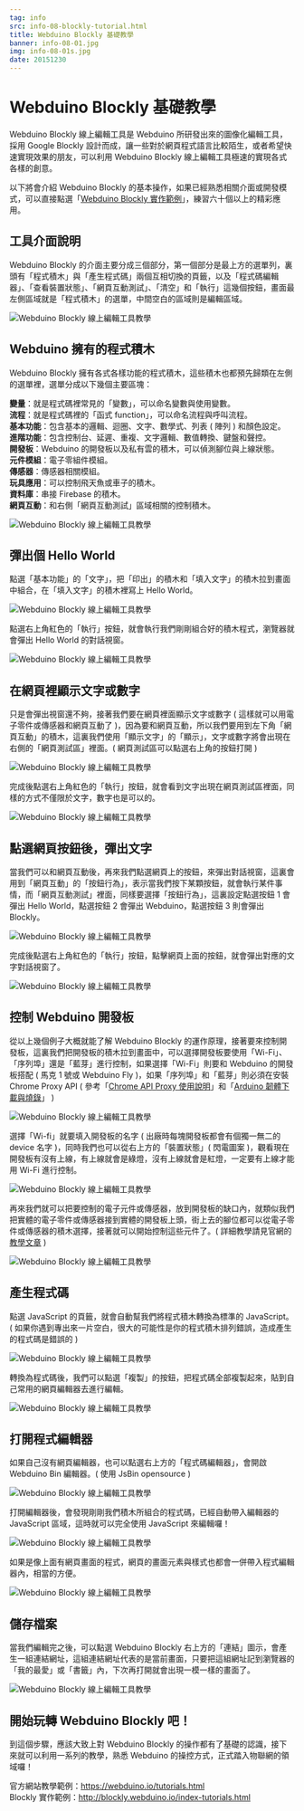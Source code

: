 ```yaml
---
tag: info
src: info-08-blockly-tutorial.html
title: Webduino Blockly 基礎教學
banner: info-08-01.jpg
img: info-08-01s.jpg
date: 20151230
---
```


<!-- @@master  = ../../_layout.html-->

<!-- @@block  =  meta-->

<title>Webduino Blockly 基礎教學 :::: Webduino = Web × Arduino</title>

<meta name="description" content="Webduino Blockly 線上編輯工具是 Webduino 所研發出來的圖像化編輯工具，採用 Google Blockly 設計而成，讓一些對於網頁程式語言比較陌生，或者希望快速實現效果的朋友，可以利用 Webduino Blockly 線上編輯工具極速的實現各式各樣的創意。">

<meta itemprop="description" content="Webduino Blockly 線上編輯工具是 Webduino 所研發出來的圖像化編輯工具，採用 Google Blockly 設計而成，讓一些對於網頁程式語言比較陌生，或者希望快速實現效果的朋友，可以利用 Webduino Blockly 線上編輯工具極速的實現各式各樣的創意。">

<meta property="og:description" content="Webduino Blockly 線上編輯工具是 Webduino 所研發出來的圖像化編輯工具，採用 Google Blockly 設計而成，讓一些對於網頁程式語言比較陌生，或者希望快速實現效果的朋友，可以利用 Webduino Blockly 線上編輯工具極速的實現各式各樣的創意。">

<meta property="og:title" content="Webduino Blockly 基礎教學" >

<meta property="og:url" content="https://webduino.io/tutorials/info-08-blockly-tutorial.html">

<meta property="og:image" content="https://webduino.io/img/tutorials/info-08-01s.jpg">

<meta itemprop="image" content="https://webduino.io/img/tutorials/info-08-01s.jpg">

<include src="../_include-tutorials.html"></include>

<!-- @@close-->



<!-- @@block  =  tutorials-->
# Webduino Blockly 基礎教學

Webduino Blockly 線上編輯工具是 Webduino 所研發出來的圖像化編輯工具，採用 Google Blockly 設計而成，讓一些對於網頁程式語言比較陌生，或者希望快速實現效果的朋友，可以利用 Webduino Blockly 線上編輯工具極速的實現各式各樣的創意。

以下將會介紹 Webduino Blockly 的基本操作，如果已經熟悉相關介面或開發模式，可以直接點選「[Webduino Blockly 實作範例](http://blockly.webduino.io/index-tutorials.html)」，練習六十個以上的精彩應用。

## 工具介面說明

Webduino Blockly 的介面主要分成三個部分，第一個部分是最上方的選單列，裏頭有「程式積木」與「產生程式碼」兩個互相切換的頁籤，以及「程式碼編輯器」、「查看裝置狀態」、「網頁互動測試」、「清空」和「執行」這幾個按鈕，畫面最左側區域就是「程式積木」的選單，中間空白的區域則是編輯區域。

![Webduino Blockly 線上編輯工具教學](../img/tutorials/info-08-02.jpg)

## Webduino 擁有的程式積木

Webduino Blockly 擁有各式各樣功能的程式積木，這些積木也都預先歸類在左側的選單裡，選單分成以下幾個主要區塊：

**變量**：就是程式碼裡常見的「變數」，可以命名變數與使用變數。  
**流程**：就是程式碼裡的「函式 function」，可以命名流程與呼叫流程。  
**基本功能**：包含基本的邏輯、迴圈、文字、數學式、列表 ( 陣列 ) 和顏色設定。  
**進階功能**：包含控制台、延遲、重複、文字邏輯、數值轉換、鍵盤和聲控。  
**開發板**：Webduino 的開發板以及私有雲的積木，可以偵測腳位與上線狀態。  
**元件模組**：電子零組件模組。  
**傳感器**：傳感器相關模組。  
**玩具應用**：可以控制飛天魚或車子的積木。  
**資料庫**：串接 Firebase 的積木。  
**網頁互動**：和右側「網頁互動測試」區域相關的控制積木。  

![Webduino Blockly 線上編輯工具教學](../img/tutorials/info-08-03.jpg)

## 彈出個 Hello World

點選「基本功能」的「文字」，把「印出」的積木和「填入文字」的積木拉到畫面中組合，在「填入文字」的積木裡寫上 Hello World。

![Webduino Blockly 線上編輯工具教學](../img/tutorials/info-08-04.jpg)


點選右上角紅色的「執行」按鈕，就會執行我們剛剛組合好的積木程式，瀏覽器就會彈出 Hello World 的對話視窗。

![Webduino Blockly 線上編輯工具教學](../img/tutorials/info-08-05.jpg)

## 在網頁裡顯示文字或數字

只是會彈出視窗還不夠，接著我們要在網頁裡面顯示文字或數字 ( 這樣就可以用電子零件或傳感器和網頁互動了 )，因為要和網頁互動，所以我們要用到左下角「網頁互動」的積木，這裏我們使用「顯示文字」的「顯示」，文字或數字將會出現在右側的「網頁測試區」裡面。( 網頁測試區可以點選右上角的按鈕打開 )

![Webduino Blockly 線上編輯工具教學](../img/tutorials/info-08-06.jpg)

完成後點選右上角紅色的「執行」按鈕，就會看到文字出現在網頁測試區裡面，同樣的方式不僅限於文字，數字也是可以的。

![Webduino Blockly 線上編輯工具教學](../img/tutorials/info-08-07.jpg)

## 點選網頁按鈕後，彈出文字

當我們可以和網頁互動後，再來我們點選網頁上的按鈕，來彈出對話視窗，這裏會用到「網頁互動」的「按鈕行為」，表示當我們按下某顆按鈕，就會執行某件事情，而「網頁互動測試」裡面，同樣要選擇「按鈕行為」，這裏設定點選按鈕 1 會彈出 Hello World，點選按鈕 2 會彈出 Webduino，點選按鈕 3 則會彈出 Blockly。

![Webduino Blockly 線上編輯工具教學](../img/tutorials/info-08-08.jpg)

完成後點選右上角紅色的「執行」按鈕，點擊網頁上面的按鈕，就會彈出對應的文字對話視窗了。

![Webduino Blockly 線上編輯工具教學](../img/tutorials/info-08-09.jpg)

## 控制 Webduino 開發板

從以上幾個例子大概就能了解 Webduino Blockly 的運作原理，接著要來控制開發板，這裏我們把開發板的積木拉到畫面中，可以選擇開發板要使用「Wi-Fi」、「序列埠」還是「藍芽」進行控制，如果選擇「Wi-Fi」則要和 Webduino 的開發板搭配 ( 馬克 1 號或 Webduino Fly )，如果「序列埠」和「藍芽」則必須在安裝 Chrome Proxy API ( 參考「[Chrome API Proxy 使用說明](https://webduino.io/tutorials/info-05-chrome-api-proxy.html)」和「[Arduino 韌體下載與燒錄](https://webduino.io/tutorials/info-07-arduino-ino.html)」 )

![Webduino Blockly 線上編輯工具教學](../img/tutorials/info-08-10.jpg)

選擇「Wi-fi」就要填入開發板的名字 ( 出廠時每塊開發板都會有個獨一無二的 device 名字 )，同時我們也可以從右上方的「裝置狀態」( 閃電圖案 )，觀看現在開發板有沒有上線，有上線就會是綠燈，沒有上線就會是紅燈，一定要有上線才能用 Wi-Fi 進行控制。

![Webduino Blockly 線上編輯工具教學](../img/tutorials/info-08-11.jpg)

再來我們就可以把要控制的電子元件或傳感器，放到開發板的缺口內，就類似我們把實體的電子零件或傳感器接到實體的開發板上頭，街上去的腳位都可以從電子零件或傳感器的積木選擇，接著就可以開始控制這些元件了。( 詳細教學請見官網的[教學文章](https://webduino.io/tutorials.html) )

![Webduino Blockly 線上編輯工具教學](../img/tutorials/info-08-12.jpg)

## 產生程式碼

點選 JavaScript 的頁籤，就會自動幫我們將程式積木轉換為標準的 JavaScript。( 如果你遇到專出來一片空白，很大的可能性是你的程式積木排列錯誤，造成產生的程式碼是錯誤的 )

![Webduino Blockly 線上編輯工具教學](../img/tutorials/info-08-13.jpg)

轉換為程式碼後，我們可以點選「複製」的按鈕，把程式碼全部複製起來，貼到自己常用的網頁編輯器去進行編輯。

![Webduino Blockly 線上編輯工具教學](../img/tutorials/info-08-14.jpg)

## 打開程式編輯器

如果自己沒有網頁編輯器，也可以點選右上方的「程式碼編輯器」，會開啟 Webduino Bin 編輯器。( 使用 JsBin opensource )

![Webduino Blockly 線上編輯工具教學](../img/tutorials/info-08-15.jpg)

打開編輯器後，會發現剛剛我們積木所組合的程式碼，已經自動帶入編輯器的 JavaScript 區域，這時就可以完全使用 JavaScript 來編輯囉！

![Webduino Blockly 線上編輯工具教學](../img/tutorials/info-08-16.jpg)

如果是像上面有網頁畫面的程式，網頁的畫面元素與樣式也都會一併帶入程式編輯器內，相當的方便。

![Webduino Blockly 線上編輯工具教學](../img/tutorials/info-08-17.jpg)

## 儲存檔案

當我們編輯完之後，可以點選 Webduino Blockly 右上方的「連結」圖示，會產生一組連結網址，這組連結網址代表的是當前畫面，只要把這組網址記到瀏覽器的「我的最愛」或「書籤」內，下次再打開就會出現一模一樣的畫面了。

![Webduino Blockly 線上編輯工具教學](../img/tutorials/info-08-18.jpg)

## 開始玩轉 Webduino Blockly 吧！

到這個步驟，應該大致上對 Webduino Blockly 的操作都有了基礎的認識，接下來就可以利用一系列的教學，熟悉 Webduino 的操控方式，正式踏入物聯網的領域囉！

官方網站教學範例：https://webduino.io/tutorials.html  
Blockly 實作範例：http://blockly.webduino.io/index-tutorials.html





<!-- @@close-->